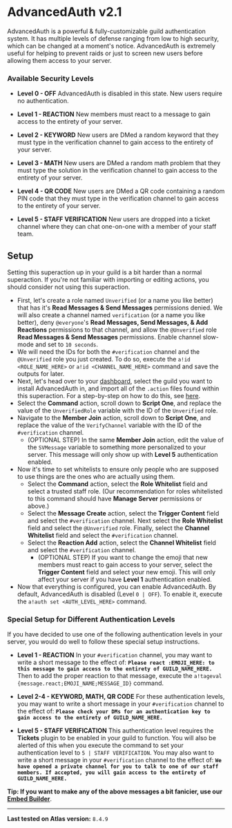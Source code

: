 # AdvancedAuth v2.1
AdvancedAuth is a powerful & fully-customizable guild authentication system. It has multiple levels of defense ranging from low to high security, which can be changed at a moment's notice. AdvancedAuth is extremely useful for helping to prevent raids or just to screen new users before allowing them access to your server.

### Available Security Levels
* **Level 0 - OFF**
AdvancedAuth is disabled in this state. New users require no authentication.

* **Level 1 - REACTION**
New members must react to a message to gain access to the entirety of your server.

* **Level 2 - KEYWORD**
New users are DMed a random keyword that they must type in the verification channel to gain access to the entirety of your server.

* **Level 3 - MATH**
New users are DMed a random math problem that they must type the solution in the verification channel to gain access to the entirety of your server.

* **Level 4 - QR CODE**
New users are DMed a QR code containing a random PIN code that they must type in the verification channel to gain access to the entirety of your server.

* **Level 5 - STAFF VERIFICATION**
New users are dropped into a ticket channel where they can chat one-on-one with a member of your staff team.

## Setup
Setting this superaction up in your guild is a bit harder than a normal superaction. If you're not familiar with importing or editing actions, you should consider not using this superaction. 
* First, let's create a role named `Unverified` (or a name you like better) that has it's **Read Messages & Send Messages** permissions denied. We will also create a channel named `verification` (or a name you like better), deny `@everyone`'s **Read Messages, Send Messages, & Add Reactions** permissions to that channel, and allow the `@Unverified` role **Read Messages & Send Messages** permissions. Enable channel slow-mode and set to `10 seconds`.
* We will need the IDs for both the `#verification` channel and the `@Unverified` role you just created. To do so, execute the `a!id <ROLE_NAME_HERE>` or `a!id <CHANNEL_NAME_HERE>` command and save the outputs for later.
* Next, let's head over to your [dashboard](https://atlas.bot/@me/guilds), select the guild you want to install AdvancedAuth in, and import all of the `.action` files found within this superaction. For a step-by-step on how to do this, see [here](https://github.com/doddsy/atlas-custom-actions#import-actions-from-this-repository-into-your-server).
* Select the **Command** action, scroll down to **Script One**, and replace the value of the `UnverifiedRole` variable with the ID of the `Unverified` role.
* Navigate to the **Member Join** action, scroll down to **Script One**, and replace the value of the `VerifyChannel` variable with the ID of the `#verification` channel.
	* (OPTIONAL STEP) In the same **Member Join** action, edit the value of the `SVMessage` variable to something more personalized to your server. This message will only show up with **Level 5** authentication enabled.
* Now it's time to set whitelists to ensure only people who are supposed to use things are the ones who are actually using them. 
	* Select the **Command** action, select the **Role Whitelist** field and select a trusted staff role. (Our recommendation for roles whitelisted to this command should have **Manage Server** permissions or above.)
	* Select the **Message Create** action, select the **Trigger Content** field and select the `#verification` channel. Next select the **Role Whitelist** field and select the `@Unverified` role. Finally, select the **Channel Whitelist** field and select the `#verification` channel.
	* Select the **Reaction Add** action, select the **Channel Whitelist** field and select the `#verification` channel.
		* (OPTIONAL STEP) If you want to change the emoji that new members must react to gain access to your server, select the **Trigger Content** field and select your new emoji. This will only affect your server if you have **Level 1** authentication enabled.
* Now that everything is configured, you can enable AdvancedAuth. By default, AdvancedAuth is disabled (Level `0 | OFF`). To enable it, execute the `a!auth set <AUTH_LEVEL_HERE>` command. 

### Special Setup for Different Authentication Levels
If you have decided to use one of the following authentication levels in your server, you would do well to follow these special setup instructions.
* **Level 1 - REACTION**
In your `#verification` channel, you may want to write a short message to the effect of: **`Please react :EMOJI_HERE: to this message to gain access to the entirety of GUILD_NAME_HERE.`** Then to add the proper reaction to that message, execute the `a!tageval {message.react;EMOJI_NAME;MESSAGE_ID}` command.

* **Level 2-4 - KEYWORD, MATH, QR CODE**
For these authentication levels, you may want to write a short message in your `#verification` channel to the effect of: **`Please check your DMs for an authentication key to gain access to the entirety of GUILD_NAME_HERE.`**

* **Level 5 - STAFF VERIFICATION**
This authentication level requires the **Tickets** plugin to be enabled in your guild to function. You will also be alerted of this when you execute the command to set your authentication level to `5 | STAFF VERIFICATION`. You may also want to write a short message in your `#verification` channel to the effect of: **`We have opened a private channel for you to talk to one of our staff members. If accepted, you will gain access to the entirety of GUILD_NAME_HERE.`**

**Tip: If you want to make any of the above messages a bit fanicier, use our [Embed Builder](https://atlas.bot/embed-builder)**.

-----

**Last tested on Atlas version:** `8.4.9`
